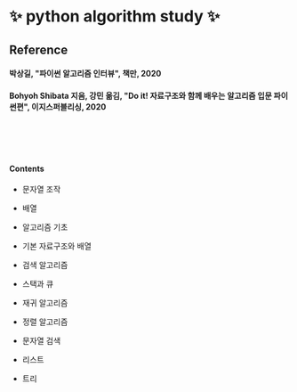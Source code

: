 # ✨ python algorithm study ✨

## Reference
#### 박상길, "파이썬 알고리즘 인터뷰", 책만, 2020 
#### Bohyoh Shibata 지음, 강민 옮김, "Do it! 자료구조와 함께 배우는 알고리즘 입문 파이썬편", 이지스퍼블리싱, 2020

# </br>
#### Contents
- 문자열 조작
- 배열

- 알고리즘 기초
- 기본 자료구조와 배열
- 검색 알고리즘
- 스택과 큐
- 재귀 알고리즘
- 정렬 알고리즘 
- 문자열 검색
- 리스트
- 트리
